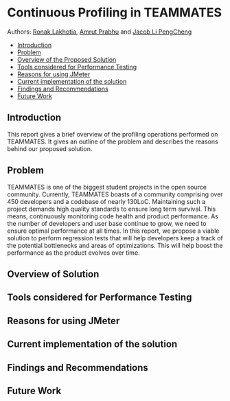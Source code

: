 # Continuous Profiling in TEAMMATES

Authors: [Ronak Lakhotia](https://github.com/RonakLakhotia), [Amrut Prabhu](https://github.com/amrut-prabhu) and [Jacob Li PengCheng](https://github.com/jacoblipech)

* [Introduction](#Introduction)
* [Problem](#Problem)
* [Overview of the Proposed Solution](#Overview-of-Solution)
* [Tools considered for Performance Testing](#Tools-considered-for-Performance-Testing)
* [Reasons for using JMeter](#Reasons-for-using-JMeter)
* [Current implementation of the solution](#current-implementation-of-the-solution)
* [Findings and Recommendations](#findings-and-recommendations)
* [Future Work](#Future-work)

## Introduction

This report gives a brief overview of the profiling operations performed on TEAMMATES. It gives an outline of the
problem and describes the reasons behind our proposed solution.

## Problem

TEAMMATES is one of the biggest student projects in the open source community. Currently, TEAMMATES boasts of a community comprising over 450 developers and a codebase 
of nearly 130LoC. Maintaining such a project demands high quality standards to ensure long term survival. This means, 
continuously monitoring code health and product performance. As the number of developers and user base continue to grow,
we need to ensure optimal performance at all times. In this report, we propose a viable solution to perform regression 
tests that will help developers keep a track of the potential bottlenecks and areas of optimizations. This will help
boost the performance as the product evolves over time.

## Overview of Solution

## Tools considered for Performance Testing

## Reasons for using JMeter

## Current implementation of the solution

## Findings and Recommendations

## Future Work
